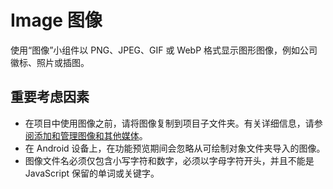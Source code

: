 # Image 图像
使用“图像”小组件以 PNG、JPEG、GIF 或 WebP 格式显示图形图像，例如公司徽标、照片或插图。

## 重要考虑因素
* 在项目中使用图像之前，请将图像复制到项目子文件夹。有关详细信息，请参[阅添加和管理图像和其他媒体](./AddAndManageImagesAndOtherMedia.md)。
* 在 Android 设备上，在功能预览期间会忽略从可绘制对象文件夹导入的图像。
* 图像文件名必须仅包含小写字符和数字，必须以字母字符开头，并且不能是 JavaScript 保留的单词或关键字。